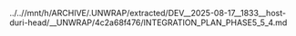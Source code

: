 ../..//mnt/h/ARCHIVE/.UNWRAP/extracted/DEV__2025-08-17__1833__host-duri-head/__UNWRAP/4c2a68f476/INTEGRATION_PLAN_PHASE5_5_4.md